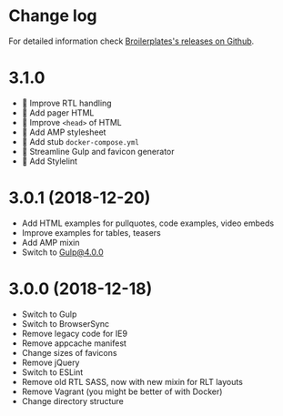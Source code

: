 Change log
==========

For detailed information check [Broilerplates's releases on Github](https://github.com/fboes/broilerplate/releases).

3.1.0
=====

* 🎁 Improve RTL handling
* 🎁 Add pager HTML
* 🎁 Improve `<head>` of HTML
* 🎁 Add AMP stylesheet
* 🔧 Add stub `docker-compose.yml`
* 🔧 Streamline Gulp and favicon generator
* 🔧 Add Stylelint

3.0.1 (2018-12-20)
==================

* Add HTML examples for pullquotes, code examples, video embeds
* Improve examples for tables, teasers
* Add AMP mixin
* Switch to Gulp@4.0.0

3.0.0 (2018-12-18)
==================

* Switch to Gulp
* Switch to BrowserSync
* Remove legacy code for IE9
* Remove appcache manifest
* Change sizes of favicons
* Remove jQuery
* Switch to ESLint
* Remove old RTL SASS, now with new mixin for RLT layouts
* Remove Vagrant (you might be better of with Docker)
* Change directory structure
